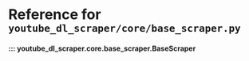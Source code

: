 # Reference for <small>`youtube_dl_scraper/core/base_scraper.py`</small>


#### ::: youtube_dl_scraper.core.base_scraper.BaseScraper
<!--    options:
        show_root_heading: false-->

<br><br>
